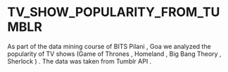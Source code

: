 # TV_SHOW_POPULARITY_FROM_TUMBLR
As part of the data mining course of BITS Pilani , Goa we analyzed the popularity of TV shows (Game of Thrones , Homeland , Big Bang Theory
, Sherlock ) . The data was taken from Tumblr API . 
